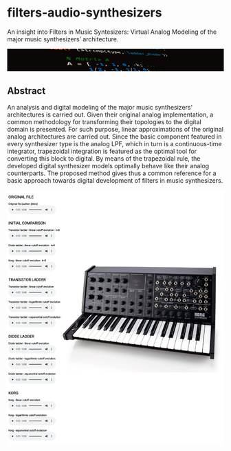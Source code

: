# filters-audio-synthesizers
An insight into Filters in Music Syntesizers: Virtual Analog Modeling of the major music synthesizers’ architecture.

![Header](https://github.com/jlnkls/filters-audio-synthesizers/blob/main/img/code.png)

## Abstract
An analysis and digital modeling of the major music synthesizers’ architectures is carried out. 
Given their original analog implementation, a common methodology for transforming their topologies to the digital domain is presented. 
For such purpose, linear approximations of the original analog architectures are carried out. 
Since the basic component featured in every synthesizer type is the analog LPF, which in turn is a continuous-time integrator, trapezoidal integration is featured as the optimal tool for converting this block to digital. 
By means of the trapezoidal rule, the developed digital synthesizer models optimally behave like their analog counterparts. 
The proposed method gives thus a common reference for a basic approach towards digital development of filters in music synthesizers.


[![HTML Interface](https://github.com/jlnkls/filters-audio-synthesizers/blob/main/img/html_interface.png)](https://htmlpreview.github.io/?https://github.com/jlnkls/filters-audio-synthesizers/blob/main/src/html_interface.html)
